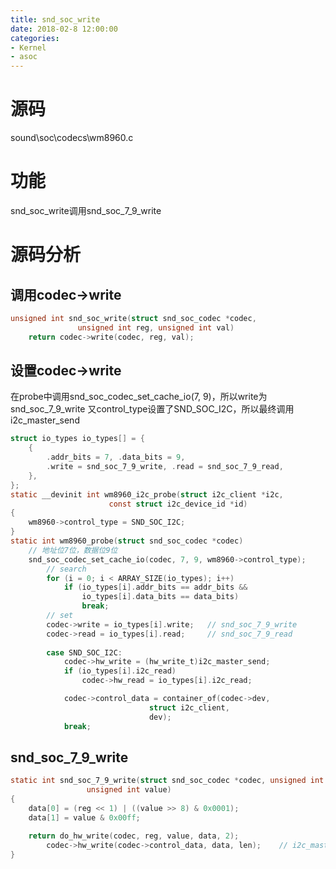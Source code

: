 ```yaml
---
title: snd_soc_write
date: 2018-02-8 12:00:00
categories:
- Kernel
- asoc
---
```

# 源码
sound\soc\codecs\wm8960.c

# 功能
snd_soc_write调用snd_soc_7_9_write

# 源码分析
## 调用codec->write
```c
unsigned int snd_soc_write(struct snd_soc_codec *codec,
			   unsigned int reg, unsigned int val)
	return codec->write(codec, reg, val);
```
<!--more-->
## 设置codec->write
在probe中调用snd_soc_codec_set_cache_io(7, 9)，所以write为snd_soc_7_9_write
又control_type设置了SND_SOC_I2C，所以最终调用i2c_master_send
```c
struct io_types io_types[] = {
	{
		.addr_bits = 7, .data_bits = 9,
		.write = snd_soc_7_9_write, .read = snd_soc_7_9_read,
	},
};
static __devinit int wm8960_i2c_probe(struct i2c_client *i2c,
				      const struct i2c_device_id *id)
{
	wm8960->control_type = SND_SOC_I2C;
}
static int wm8960_probe(struct snd_soc_codec *codec)
	// 地址位7位，数据位9位
	snd_soc_codec_set_cache_io(codec, 7, 9, wm8960->control_type);
		// search
		for (i = 0; i < ARRAY_SIZE(io_types); i++)
			if (io_types[i].addr_bits == addr_bits &&
				io_types[i].data_bits == data_bits)
				break;
		// set
		codec->write = io_types[i].write;	// snd_soc_7_9_write
		codec->read = io_types[i].read;		// snd_soc_7_9_read
		
		case SND_SOC_I2C:
			codec->hw_write = (hw_write_t)i2c_master_send;
			if (io_types[i].i2c_read)
				codec->hw_read = io_types[i].i2c_read;

			codec->control_data = container_of(codec->dev,
							   struct i2c_client,
							   dev);
			break;
```

## snd_soc_7_9_write
```c
static int snd_soc_7_9_write(struct snd_soc_codec *codec, unsigned int reg,
			     unsigned int value)
{
	data[0] = (reg << 1) | ((value >> 8) & 0x0001);
	data[1] = value & 0x00ff;

	return do_hw_write(codec, reg, value, data, 2);
		codec->hw_write(codec->control_data, data, len);	// i2c_master_send
}
```
